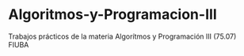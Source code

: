 # Algoritmos-y-Programacion-III
Trabajos prácticos de la materia Algorítmos y Programación III (75.07) FIUBA
